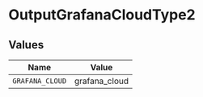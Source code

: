 # OutputGrafanaCloudType2


## Values

| Name            | Value           |
| --------------- | --------------- |
| `GRAFANA_CLOUD` | grafana_cloud   |